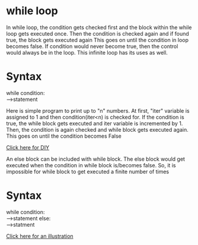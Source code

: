 # while loop

In while loop, the condition gets checked first and the block within the while loop gets executed once. Then the condition is checked again and if found true, the block gets executed again
This goes on until the condition in loop becomes false. If condition would never become true, then the control would always be in the loop. This infinite loop has its uses as well.

# Syntax
while condition:\
-->statement

Here is simple program to print up to "n" numbers. At first, "iter" variable is assigned to 1 and then condition(iter<n) is checked for. If the condition is true, the while block gets
executed and iter variable is incremented by 1. Then, the condition is again checked and while block gets executed again. This goes on until the condition becomes False

[Click here for DIY](https://github.com/pythoncoder100/practice/blob/master/while_loop.ipynb)

An else block can be included with while block. The else block would get executed when the condition in while block is/becomes false. So, it is impossible for while block to get executed a finite number of times

# Syntax
while condition:\
-->statement
else:\
-->statment

[Click here for an illustration](https://github.com/pythoncoder100/practice/blob/master/while%20else.ipynb)
